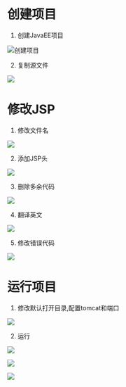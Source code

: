 # 创建项目
1. 创建JavaEE项目

![创建项目](./imags/%E5%B1%8F%E5%B9%95%E6%88%AA%E5%9B%BE%202022-09-22%20113213.png)

2. 复制源文件

![](./imags/%E5%B1%8F%E5%B9%95%E6%88%AA%E5%9B%BE%202022-09-22%20113451.png)
# 修改JSP
1. 修改文件名

![](./imags/%E5%B1%8F%E5%B9%95%E6%88%AA%E5%9B%BE%202022-09-22%20113652.png)

2. 添加JSP头

![](./imags/%E5%B1%8F%E5%B9%95%E6%88%AA%E5%9B%BE%202022-09-22%20113759.png)

3. 删除多余代码

![](./imags/%E5%B1%8F%E5%B9%95%E6%88%AA%E5%9B%BE%202022-09-22%20113932.png)

4. 翻译英文

![](./imags/%E5%B1%8F%E5%B9%95%E6%88%AA%E5%9B%BE%202022-09-22%20114101.png)

5. 修改错误代码

![](./imags/%E5%B1%8F%E5%B9%95%E6%88%AA%E5%9B%BE%202022-09-22%20114238.png)

# 运行项目
1. 修改默认打开目录,配置tomcat和端口 

![](./imags/QQ%E6%88%AA%E5%9B%BE20220922114340.png)

2. 运行
   
![](./imags/%E5%B1%8F%E5%B9%95%E6%88%AA%E5%9B%BE%202022-09-22%20114533.png)

![](./imags/%E5%B1%8F%E5%B9%95%E6%88%AA%E5%9B%BE%202022-09-22%20114557.png)

![](./imags/%E5%B1%8F%E5%B9%95%E6%88%AA%E5%9B%BE%202022-09-22%20114630.png)